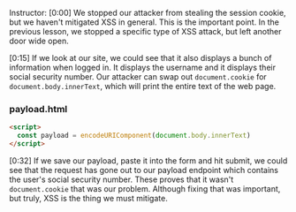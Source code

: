 Instructor: [0:00] We stopped our attacker from stealing the session cookie, but we haven't mitigated XSS in general. This is the important point. In the previous lesson, we stopped a specific type of XSS attack, but left another door wide open.

[0:15] If we look at our site, we could see that it also displays a bunch of information when logged in. It displays the username and it displays their social security number. Our attacker can swap out `document.cookie` for `document.body.innerText`, which will print the entire text of the web page.

### payload.html

```html
<script>
  const payload = encodeURIComponent(document.body.innerText)
</script>
```

[0:32] If we save our payload, paste it into the form and hit submit, we could see that the request has gone out to our payload endpoint which contains the user's social security number. These proves that it wasn't `document.cookie` that was our problem. Although fixing that was important, but truly, XSS is the thing we must mitigate.
